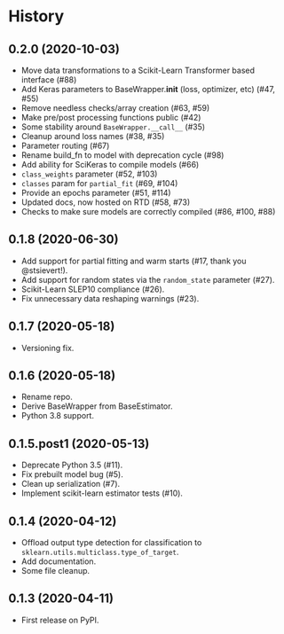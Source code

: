 # History

## 0.2.0 (2020-10-03)

* Move data transformations to a Scikit-Learn Transformer based interface (#88)
* Add Keras parameters to BaseWrapper.__init__ (loss, optimizer, etc) (#47, #55)
* Remove needless checks/array creation (#63, #59)
* Make pre/post processing functions public (#42)
* Some stability around `BaseWrapper.__call__` (#35)
* Cleanup around loss names (#38, #35)
* Parameter routing (#67)
* Rename build_fn to model with deprecation cycle (#98)
* Add ability for SciKeras to compile models (#66)
* `class_weights` parameter (#52, #103)
* `classes` param for `partial_fit` (#69, #104)
* Provide an epochs parameter (#51, #114)
* Updated docs, now hosted on RTD (#58, #73)
* Checks to make sure models are correctly compiled (#86, #100, #88)

## 0.1.8 (2020-06-30)

* Add support for partial fitting and warm starts (#17, thank you @stsievert!).
* Add support for random states via the `random_state` parameter (#27).
* Scikit-Learn SLEP10 compliance (#26).
* Fix unnecessary data reshaping warnings (#23).

## 0.1.7 (2020-05-18)

* Versioning fix.

## 0.1.6 (2020-05-18)

* Rename repo.
* Derive BaseWrapper from BaseEstimator.
* Python 3.8 support.

## 0.1.5.post1 (2020-05-13)

* Deprecate Python 3.5 (#11).
* Fix prebuilt model bug (#5).
* Clean up serialization (#7).
* Implement scikit-learn estimator tests (#10).

## 0.1.4 (2020-04-12)

* Offload output type detection for classification to `sklearn.utils.multiclass.type_of_target`.
* Add documentation.
* Some file cleanup.

## 0.1.3 (2020-04-11)

* First release on PyPI.
